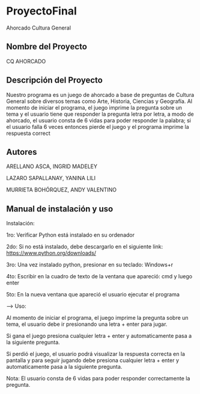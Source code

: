 # ProyectoFinal
Ahorcado Cultura General

##  Nombre del Proyecto
CQ AHORCADO

## Descripción del Proyecto
Nuestro programa es un juego de ahorcado a base de preguntas de Cultura General sobre diversos temas como Arte, Historia, Ciencias y Geografía. Al momento de iniciar el programa, el juego imprime la pregunta sobre un tema y el usuario tiene que responder la pregunta letra por letra, a modo de ahorcado, el usuario consta de 6 vidas para poder responder la palabra; si el usuario falla 6 veces entonces pierde el juego y el programa imprime la respuesta correct

## Autores
ARELLANO ASCA, INGRID MADELEY

LAZARO SAPALLANAY, YANINA LILI

MURRIETA BOHÓRQUEZ, ANDY VALENTINO

## Manual de instalación y uso
Instalación:

1ro: Verificar Python está instalado en su ordenador

2do: Si no está instalado, debe descargarlo en el siguiente link: https://www.python.org/downloads/

3ro: Una vez instalado python, presionar en su teclado: Windows+r

4to: Escribir en la cuadro de texto de la ventana que apareció: cmd y luego enter

5to: En la nueva ventana que apareció el usuario ejecutar el programa
 



--> Uso:

Al momento de iniciar el programa, el juego imprime la pregunta sobre un tema, el usuario debe ir presionando una letra + enter para jugar.

Si gana el juego presiona cualquier letra + enter y automaticamente pasa a la siguiente pregunta.

Si perdió el juego, el usuario podrá visualizar la respuesta correcta en la pantalla y para seguir jugando debe presiona cualquier letra + enter y automaticamente pasa a la siguiente pregunta.

Nota: El usuario consta de 6 vidas para poder responder correctamente la pregunta.

